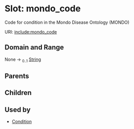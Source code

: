 
# Slot: mondo_code


Code for condition in the Mondo Disease Ontology (MONDO)

URI: [include:mondo_code](https://w3id.org/include/mondo_code)


## Domain and Range

None &#8594;  <sub>0..1</sub> [String](types/String.md)

## Parents


## Children


## Used by

 * [Condition](Condition.md)
